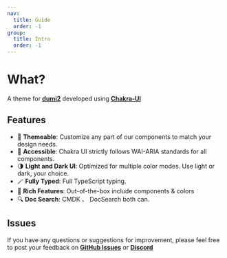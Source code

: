 ```yaml
---
nav:
  title: Guide
  order: -1
group:
  title: Intro
  order: -1
---
```


# What?

A theme for [**dumi2**](https://github.com/umijs/dumi) developed using [**Chakra-UI**](https://github.com/chakra-ui/chakra-ui)

## Features

- 🎨 **Themeable**: Customize any part of our components to match your design needs.
- 🚧 **Accessible**: Chakra UI strictly follows WAI-ARIA standards for all components.
- 🌗 **Light and Dark UI**: Optimized for multiple color modes. Use light or dark, your choice.
- 🪄 **Fully Typed**: Full TypeScript typing.
- 🧱 **Rich Features**: Out-of-the-box include components & colors
- 🔍 **Doc Search**: CMDK 、 DocSearch both can.

## Issues

If you have any questions or suggestions for improvement, please feel free to post your feedback on [**GitHub Issues**](https://github.com/innocces/dumi-theme-chakra/issues) or [**Discord**](https://discord.gg/N82HK72uJk)
